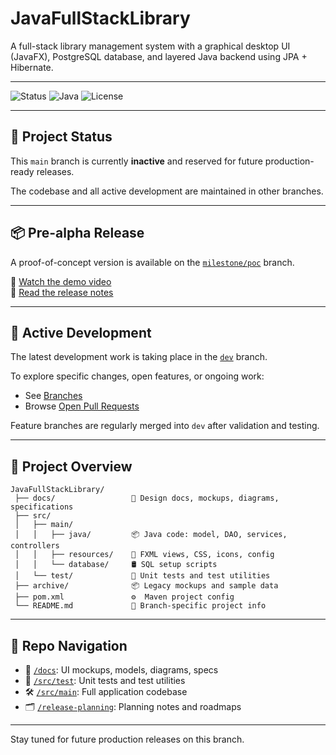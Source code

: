 # JavaFullStackLibrary

A full-stack library management system with a graphical desktop UI (JavaFX), PostgreSQL database, and layered Java backend using JPA + Hibernate.

---

![Status](https://img.shields.io/badge/status-pre--alpha-yellow)
![Java](https://img.shields.io/badge/java-21-blue)
![License](https://img.shields.io/github/license/MartinTCode/JavaFullStackLibrary)

---

## 📌 Project Status

This `main` branch is currently **inactive** and reserved for future production-ready releases.

The codebase and all active development are maintained in other branches.

---

## 📦 Pre-alpha Release

A proof-of-concept version is available on the [`milestone/poc`](../../tree/milestone/poc) branch.

🎥 [Watch the demo video](https://github.com/MartinTCode/JavaFullStackLibrary/releases/download/v0.1.0-prealpha/javafullstacklibrary_demo_compressed.mp4)  
📄 [Read the release notes](../../releases/tag/v0.1.0-prealpha)

---

## 🚧 Active Development

The latest development work is taking place in the [`dev`](../../tree/dev) branch.

To explore specific changes, open features, or ongoing work:
- See [Branches](../../branches)
- Browse [Open Pull Requests](../../pulls)

Feature branches are regularly merged into `dev` after validation and testing.

---

## 🧭 Project Overview

```
JavaFullStackLibrary/
 ├── docs/                 📁 Design docs, mockups, diagrams, specifications
 ├── src/
 │   ├── main/
 │   │   ├── java/         📦 Java code: model, DAO, services, controllers
 │   │   ├── resources/    🎨 FXML views, CSS, icons, config
 │   │   └── database/     🛢️ SQL setup scripts
 │   └── test/             🧪 Unit tests and test utilities
 ├── archive/              📦 Legacy mockups and sample data
 ├── pom.xml               ⚙️  Maven project config
 └── README.md             📘 Branch-specific project info
```

---

## 📂 Repo Navigation

- 📁 [`/docs`](../../tree/milestone/poc/docs): UI mockups, models, diagrams, specs
- 🧪 [`/src/test`](../../tree/milestone/poc/src/test): Unit tests and test utilities
- 🛠️ [`/src/main`](../../tree/milestone/poc/src/main): Full application codebase
- 🗂️ [`/release-planning`](../../tree/milestone/poc/release-planning): Planning notes and roadmaps

---

Stay tuned for future production releases on this branch.
